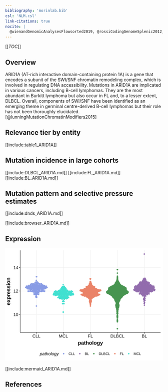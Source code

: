 ```yaml
---
bibliography: 'morinlab.bib'
csl: 'NLM.csl'
link-citations: true
nocite: |
  @wienandGenomicAnalysesFlowsorted2019, @rossiCodingGenomeSplenic2012, @loveGeneticLandscapeMutations2012, @zhangGeneticHeterogeneityDiffuse2013, @reddyGeneticFunctionalDrivers2017, @hubschmannMutationalMechanismsShaping2021, @krysiakRecurrentSomaticMutations2017
---
```


[[_TOC_]]

## Overview

ARID1A (AT-rich interactive domain-containing protein 1A) is a gene that encodes a subunit of the SWI/SNF chromatin remodeling complex, which is involved in regulating DNA accessibility. Mutations in ARID1A are implicated in various cancers, including B-cell lymphomas. They are the most abundant in Burkitt lymphoma but also occur in FL and, to a lesser extent, DLBCL. 
Overall, components of SWI/SNF have been identified as an emerging theme in germinal centre-derived B-cell lymphomas but their role has not been thoroughly elucidated.[@lunningMutationChromatinModifiers2015]


## Relevance tier by entity

[[include:table1_ARID1A]]

## Mutation incidence in large cohorts

[[include:DLBCL_ARID1A.md]]
[[include:FL_ARID1A.md]]
[[include:BL_ARID1A.md]]


## Mutation pattern and selective pressure estimates

[[include:dnds_ARID1A.md]]

[[include:browser_ARID1A.md]]

## Expression
![](images/gene_expression/ARID1A_by_pathology.svg)
<!-- ORIGIN: loveGeneticLandscapeMutations2012 -->
<!-- MZL: rossiCodingGenomeSplenic2012c -->
<!-- DLBCL: zhangGeneticHeterogeneityDiffuse2013 -->
<!-- BL: loveGeneticLandscapeMutations2012 -->
<!-- FL: krysiakRecurrentSomaticMutations2017b -->
<!-- BL: loveGeneticLandscapeMutations2012 -->

[[include:mermaid_ARID1A.md]]

## References

<!-- PMBL: wienandGenomicAnalysesFlowsorted2019b -->
